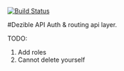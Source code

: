 [![Build Status](https://travis-ci.org/geclos/dezibel-api.svg?branch=master)](https://travis-ci.org/geclos/dezibel-api)

#Dezible API
Auth & routing api layer.

TODO:
1. Add roles
2. Cannot delete yourself
